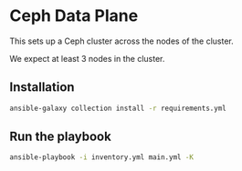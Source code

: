 # Ceph Data Plane

This sets up a Ceph cluster across the nodes of the cluster.

We expect at least 3 nodes in the cluster.

## Installation

```bash
ansible-galaxy collection install -r requirements.yml
```

## Run the playbook

```bash
ansible-playbook -i inventory.yml main.yml -K
```
